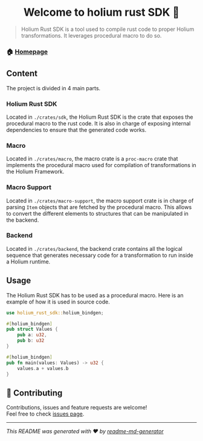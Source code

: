 <h1 align="center">Welcome to holium rust SDK 👋</h1>

> Holium Rust SDK is a tool used to compile rust code to proper Holium transformations. It leverages procedural macro to do so.

### 🏠 [Homepage](https://holium.org/)

## Content

The project is divided in 4 main parts.

### Holium Rust SDK

Located in `./crates/sdk`, the Holium Rust SDK is the crate that exposes the procedural macro to the rust code. It is also in
charge of exposing internal dependencies to ensure that the generated code works.

### Macro

Located in `./crates/macro`, the macro crate is a `proc-macro` crate that implements the procedural macro
used for compilation of transformations in the Holium Framework.

### Macro Support

Located in `./crates/macro-support`, the macro support crate is in charge of parsing `Item` objects that
are fetched by the procedural macro. This allows to convert the different elements to structures that 
can be manipulated in the backend.

### Backend

Located in `./crates/backend`, the backend crate contains all the logical sequence that generates necessary code for a 
transformation to run inside a Holium runtime.

## Usage

The Holium Rust SDK has to be used as a procedural macro. Here is an example of how it is used in source code.

```rust
use holium_rust_sdk::holium_bindgen;

#[holium_bindgen]
pub struct Values {
    pub a: u32,
    pub b: u32
}

#[holium_bindgen]
pub fn main(values: Values) -> u32 {
    values.a + values.b
}

```

## 🤝 Contributing

Contributions, issues and feature requests are welcome!<br />Feel free to check [issues page](https://github.com/polyphene/holium-rust-sdk/issues).


***
_This README was generated with ❤️ by [readme-md-generator](https://github.com/kefranabg/readme-md-generator)_